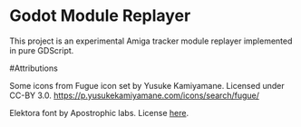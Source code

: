 # Godot Module Replayer

This project is an experimental Amiga tracker module replayer implemented in pure GDScript.

#Attributions

Some icons from Fugue icon set by Yusuke Kamiyamane.  Licensed under CC-BY 3.0.
https://p.yusukekamiyamane.com/icons/search/fugue/

Elektora font by Apostrophic labs.  License [here](http://web.archive.org/web/20030408055445/www.hardcovermedia.com/lab/Pages/info.html).